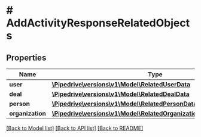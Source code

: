 # # AddActivityResponseRelatedObjects

## Properties

Name | Type | Description | Notes
------------ | ------------- | ------------- | -------------
**user** | [**\Pipedrive\versions\v1\Model\RelatedUserData**](RelatedUserData.md) |  | [optional]
**deal** | [**\Pipedrive\versions\v1\Model\RelatedDealData**](RelatedDealData.md) |  | [optional]
**person** | [**\Pipedrive\versions\v1\Model\RelatedPersonDataWithActiveFlag**](RelatedPersonDataWithActiveFlag.md) |  | [optional]
**organization** | [**\Pipedrive\versions\v1\Model\RelatedOrganizationDataWithActiveFlag**](RelatedOrganizationDataWithActiveFlag.md) |  | [optional]

[[Back to Model list]](../README.md#documentation-for-models) [[Back to API list]](../README.md#documentation-for-api-endpoints) [[Back to README]](../README.md)
